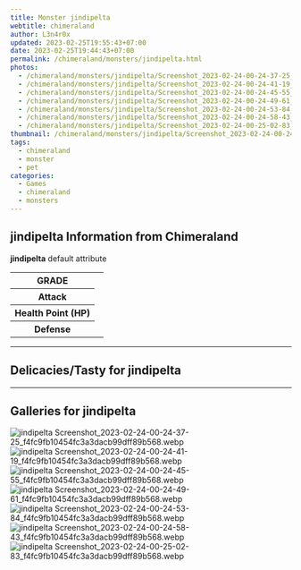 ```yaml
---
title: Monster jindipelta
webtitle: chimeraland
author: L3n4r0x
updated: 2023-02-25T19:55:43+07:00
date: 2023-02-25T19:44:43+07:00
permalink: /chimeraland/monsters/jindipelta.html
photos:
  - /chimeraland/monsters/jindipelta/Screenshot_2023-02-24-00-24-37-25_f4fc9fb10454fc3a3dacb99dff89b568.webp
  - /chimeraland/monsters/jindipelta/Screenshot_2023-02-24-00-24-41-19_f4fc9fb10454fc3a3dacb99dff89b568.webp
  - /chimeraland/monsters/jindipelta/Screenshot_2023-02-24-00-24-45-55_f4fc9fb10454fc3a3dacb99dff89b568.webp
  - /chimeraland/monsters/jindipelta/Screenshot_2023-02-24-00-24-49-61_f4fc9fb10454fc3a3dacb99dff89b568.webp
  - /chimeraland/monsters/jindipelta/Screenshot_2023-02-24-00-24-53-84_f4fc9fb10454fc3a3dacb99dff89b568.webp
  - /chimeraland/monsters/jindipelta/Screenshot_2023-02-24-00-24-58-43_f4fc9fb10454fc3a3dacb99dff89b568.webp
  - /chimeraland/monsters/jindipelta/Screenshot_2023-02-24-00-25-02-83_f4fc9fb10454fc3a3dacb99dff89b568.webp
thumbnail: /chimeraland/monsters/jindipelta/Screenshot_2023-02-24-00-24-37-25_f4fc9fb10454fc3a3dacb99dff89b568.webp
tags:
  - chimeraland
  - monster
  - pet
categories:
  - Games
  - chimeraland
  - monsters
---
```


<section id="bootstrap-wrapper"><link rel="stylesheet" href="https://rawcdn.githack.com/dimaslanjaka/Web-Manajemen/870a349/css/bootstrap-5-3-0-alpha3-wrapper.css"/><h2 id="attribute">jindipelta Information from Chimeraland</h2><p><b>jindipelta</b> default attribute <table><tr><th>GRADE</th><td></td></tr><tr><th>Attack</th><td></td></tr><tr><th>Health Point (HP)</th><td></td></tr><tr><th>Defense</th><td></td></tr></table></p><hr/><h2 id="delicacies">Delicacies/Tasty for jindipelta</h2><div class="bg-dark text-light"></div><hr/><div id="gallery"><h2>Galleries for jindipelta</h2><div class="row"><div class="col-lg-6 col-12"><img src="/chimeraland/monsters/jindipelta/Screenshot_2023-02-24-00-24-37-25_f4fc9fb10454fc3a3dacb99dff89b568.webp" alt="jindipelta Screenshot_2023-02-24-00-24-37-25_f4fc9fb10454fc3a3dacb99dff89b568.webp"/></div><div class="col-lg-6 col-12"><img src="/chimeraland/monsters/jindipelta/Screenshot_2023-02-24-00-24-41-19_f4fc9fb10454fc3a3dacb99dff89b568.webp" alt="jindipelta Screenshot_2023-02-24-00-24-41-19_f4fc9fb10454fc3a3dacb99dff89b568.webp"/></div><div class="col-lg-6 col-12"><img src="/chimeraland/monsters/jindipelta/Screenshot_2023-02-24-00-24-45-55_f4fc9fb10454fc3a3dacb99dff89b568.webp" alt="jindipelta Screenshot_2023-02-24-00-24-45-55_f4fc9fb10454fc3a3dacb99dff89b568.webp"/></div><div class="col-lg-6 col-12"><img src="/chimeraland/monsters/jindipelta/Screenshot_2023-02-24-00-24-49-61_f4fc9fb10454fc3a3dacb99dff89b568.webp" alt="jindipelta Screenshot_2023-02-24-00-24-49-61_f4fc9fb10454fc3a3dacb99dff89b568.webp"/></div><div class="col-lg-6 col-12"><img src="/chimeraland/monsters/jindipelta/Screenshot_2023-02-24-00-24-53-84_f4fc9fb10454fc3a3dacb99dff89b568.webp" alt="jindipelta Screenshot_2023-02-24-00-24-53-84_f4fc9fb10454fc3a3dacb99dff89b568.webp"/></div><div class="col-lg-6 col-12"><img src="/chimeraland/monsters/jindipelta/Screenshot_2023-02-24-00-24-58-43_f4fc9fb10454fc3a3dacb99dff89b568.webp" alt="jindipelta Screenshot_2023-02-24-00-24-58-43_f4fc9fb10454fc3a3dacb99dff89b568.webp"/></div><div class="col-lg-6 col-12"><img src="/chimeraland/monsters/jindipelta/Screenshot_2023-02-24-00-25-02-83_f4fc9fb10454fc3a3dacb99dff89b568.webp" alt="jindipelta Screenshot_2023-02-24-00-25-02-83_f4fc9fb10454fc3a3dacb99dff89b568.webp"/></div></div></div></section>